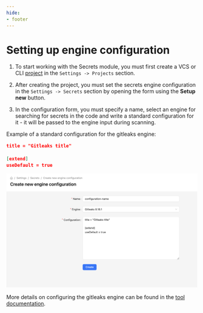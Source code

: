 ```yaml
---
hide:
- footer
---
```

# Setting up engine configuration

1. To start working with the Secrets module, you must first create a VCS or CLI [project](/on-premise/how-to/projects) in the `Settings -> Projects` section.

2. After creating the project, you must set the secrets engine configuration in the `Settings -> Secrets` section by opening the form using the **Setup new** button.

3. In the configuration form, you must specify a name, select an engine for searching for secrets in the code and write a standard configuration for it - it will be passed to the engine input during scanning.

Example of a standard configuration for the gitleaks engine:

```json
title = "Gitleaks title"

[extend]
useDefault = true
```

![Engine configuration example](/assets/img/secrets/engine-configuration.png)

More details on configuring the gitleaks engine can be found in the [tool documentation](https://github.com/gitleaks/gitleaks?tab=readme-ov-file#configuration).
